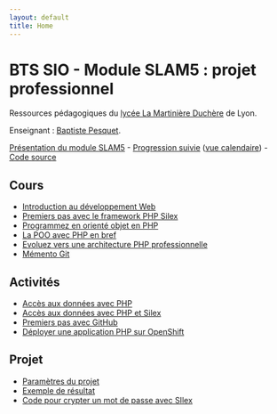 ```yaml
---
layout: default
title: Home
---
```


# BTS SIO - Module SLAM5 : projet professionnel

Ressources pédagogiques du [lycée La Martinière Duchère](http://lmdsio.fr) de Lyon.

Enseignant : [Baptiste Pesquet](http://bpesquet.fr).

[Présentation du module SLAM5](presentation) - [Progression suivie](https://trello.com/b/RQkYxQv6/progression-b2slam) ([vue calendaire](https://trello.com/b/RQkYxQv6/progression-b2slam/calendar/)) - [Code source](https://github.com/lmdsio-slam5)

## Cours

* [Introduction au développement Web](lessons/introduction-developpement-web)
* [Premiers pas avec le framework PHP Silex](https://openclassrooms.com/courses/premiers-pas-avec-le-framework-php-silex)
* [Programmez en orienté objet en PHP](https://openclassrooms.com/courses/programmez-en-oriente-objet-en-php)
* [La POO avec PHP en bref](http://prof.bpesquet.fr/cours/poo-php-en-bref/)
* [Evoluez vers une architecture PHP professionnelle](https://openclassrooms.com/courses/evoluez-vers-une-architecture-php-professionnelle)
* [Mémento Git](lessons/memento-git)

## Activités

* [Accès aux données avec PHP](activities/acces-donnees-php)
* [Accès aux données avec PHP et Silex](activities/acces-donnees-php-silex)
* [Premiers pas avec GitHub](activities/premiers-pas-github)
* [Déployer une application PHP sur OpenShift](activities/deployer-application-php-openshift)

## Projet

* [Paramètres du projet](https://trello.com/b/aNWUHBD8/parametres-projets-scrum)
* [Exemple de résultat](http://oc-musicstore.herokuapp.com/)
* [Code pour crypter un mot de passe avec SIlex](https://gist.github.com/bpesquet/501c789f01e5bdeda90d)
